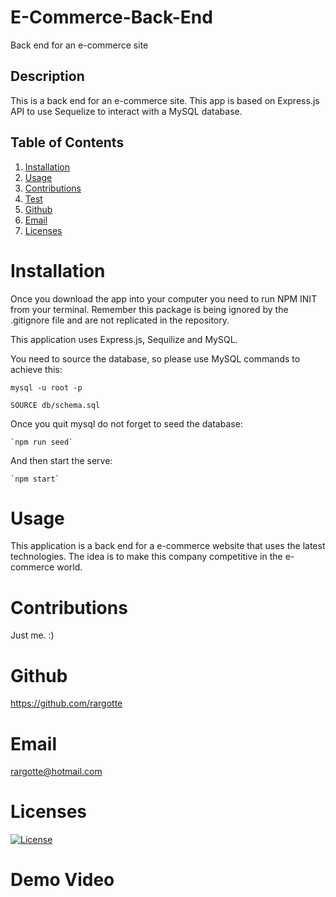 # E-Commerce-Back-End
Back end for an e-commerce site


## Description
This is a back end for an e-commerce site. This app is based on Express.js API to use Sequelize to interact with a MySQL database.

  ## Table of Contents
  1. [Installation](#Installation)
  2. [Usage](#Usage)
  3. [Contributions](#Contributions)
  4. [Test](#Test)
  5. [Github](#Github)
  6. [Email](#Email)
  7. [Licenses](#Licenses)

  # Installation
  Once you download the app into your computer you need to run NPM INIT from your terminal.
  Remember this package is being ignored by the .gitignore file and are not replicated in the repository.
  
  This application uses Express.js, Sequilize and MySQL.

  You need to source the database, so please use MySQL commands to achieve this:

  `mysql -u root -p`

  `SOURCE db/schema.sql`

  Once you quit mysql do not forget to seed the database:

    `npm run seed`

  And then start the serve:
  
    `npm start`

  # Usage
  This application is a back end for a e-commerce website that uses the latest technologies. The idea is to make this company competitive in the e-commerce world.

  # Contributions
  Just me. :)

   # Github
  https://github.com/rargotte

  # Email
  rargotte@hotmail.com

  # Licenses
  [![License](https://img.shields.io/badge/License-Apache_2.0-blue.svg)](https://opensource.org/licenses/Apache-2.0)
  
  # Demo Video




  

